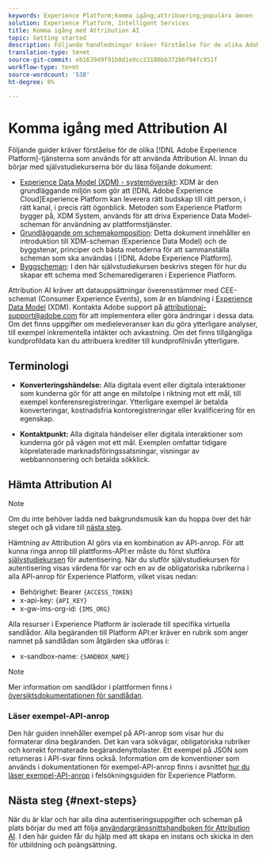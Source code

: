 ```yaml
---
keywords: Experience Platform;komma igång;attribuering;populära ämnen
solution: Experience Platform, Intelligent Services
title: Komma igång med Attribution AI
topic: Getting started
description: Följande handledningar kräver förståelse för de olika Adobe Experience Platform-tjänster som används för att använda Attribution AI. Innan du börjar med självstudiekurserna bör du läsa följande dokument.
translation-type: tm+mt
source-git-commit: eb163949f91b0d1e9cc23180bb372b6f94fc951f
workflow-type: tm+mt
source-wordcount: '538'
ht-degree: 0%

---
```



# Komma igång med Attribution AI

Följande guider kräver förståelse för de olika [!DNL Adobe Experience Platform]-tjänsterna som används för att använda Attribution AI. Innan du börjar med självstudiekurserna bör du läsa följande dokument:

- [Experience Data Model (XDM) - systemöversikt](../../xdm/home.md): XDM är den grundläggande miljön som gör att  [!DNL Adobe Experience Cloud]Experience Platform kan leverera rätt budskap till rätt person, i rätt kanal, i precis rätt ögonblick. Metoden som Experience Platform bygger på, XDM System, används för att driva Experience Data Model-scheman för användning av plattformstjänster.
- [Grundläggande om schemakomposition](../../xdm/schema/composition.md): Detta dokument innehåller en introduktion till XDM-scheman (Experience Data Model) och de byggstenar, principer och bästa metoderna för att sammanställa scheman som ska användas i  [!DNL Adobe Experience Platform].
- [Byggscheman](../../xdm/tutorials/create-schema-ui.md): I den här självstudiekursen beskrivs stegen för hur du skapar ett schema med Schemaredigeraren i Experience Platform.

Attribution AI kräver att datauppsättningar överensstämmer med CEE-schemat (Consumer Experience Events), som är en blandning i [Experience Data Model](../../xdm/home.md) (XDM). Kontakta Adobe support på attributionai-support@adobe.com för att implementera eller göra ändringar i dessa data. Om det finns uppgifter om medieleveranser kan du göra ytterligare analyser, till exempel inkrementella intäkter och avkastning. Om det finns tillgängliga kundprofildata kan du attribuera krediter till kundprofilnivån ytterligare.

## Terminologi

- **Konverteringshändelse:** Alla digitala event eller digitala interaktioner som kunderna gör för att ange en milstolpe i riktning mot ett mål, till exempel konferensregistreringar. Ytterligare exempel är betalda konverteringar, kostnadsfria kontoregistreringar eller kvalificering för en egenskap.

- **Kontaktpunkt:** Alla digitala händelser eller digitala interaktioner som kunderna gör på vägen mot ett mål. Exemplen omfattar tidigare köprelaterade marknadsföringssatsningar, visningar av webbannonsering och betalda sökklick.

## Hämta Attribution AI

>[!NOTE]
>
>Om du inte behöver ladda ned bakgrundsmusik kan du hoppa över det här steget och gå vidare till [nästa steg](#next-steps).

Hämtning av Attribution AI görs via en kombination av API-anrop. För att kunna ringa anrop till plattforms-API:er måste du först slutföra [självstudiekursen](https://www.adobe.com/go/platform-api-authentication-en) för autentisering. När du slutför självstudiekursen för autentisering visas värdena för var och en av de obligatoriska rubrikerna i alla API-anrop för Experience Platform, vilket visas nedan:

- Behörighet: Bearer `{ACCESS_TOKEN}`
- x-api-key: `{API_KEY}`
- x-gw-ims-org-id: `{IMS_ORG}`

Alla resurser i Experience Platform är isolerade till specifika virtuella sandlådor. Alla begäranden till Platform API:er kräver en rubrik som anger namnet på sandlådan som åtgärden ska utföras i:

- x-sandbox-name: `{SANDBOX_NAME}`

>[!NOTE]
>
>Mer information om sandlådor i plattformen finns i [översiktsdokumentationen för sandlådan](../../sandboxes/home.md).

### Läser exempel-API-anrop

Den här guiden innehåller exempel på API-anrop som visar hur du formaterar dina begäranden. Det kan vara sökvägar, obligatoriska rubriker och korrekt formaterade begärandenyttolaster. Ett exempel på JSON som returneras i API-svar finns också. Information om de konventioner som används i dokumentationen för exempel-API-anrop finns i avsnittet [hur du läser exempel-API-anrop](../../landing/troubleshooting.md) i felsökningsguiden för Experience Platform.

## Nästa steg {#next-steps}

När du är klar och har alla dina autentiseringsuppgifter och scheman på plats börjar du med att följa [användargränssnittshandboken för Attribution AI](./user-guide.md). I den här guiden får du hjälp med att skapa en instans och skicka in den för utbildning och poängsättning.